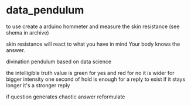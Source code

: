 # data_pendulum

to use create a arduino hommeter and measure the skin resistance
(see shema in archive)

skin resistance will react to what you have in mind
Your body knows the answer.

divination pendulum based on data science

the intelligible truth value is green for yes and red for no
it is wider for bigger intensity
one second of hold is enough for a reply to exist
if it stays longer it's a stronger reply

if question generates chaotic answer reformulate

